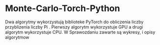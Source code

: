 # Monte-Carlo-Torch-Python
Dwa algorytmy wykorzystują biblioteke PyTorch do obliczenia liczby przyblizenia liczby Pi . Pierwszy algorytm wykorzystuje GPU a drugi algorytm wykorzystuje CPU. W Sprawozdaniu zawarte są wykresy, i opisy algorytmow
